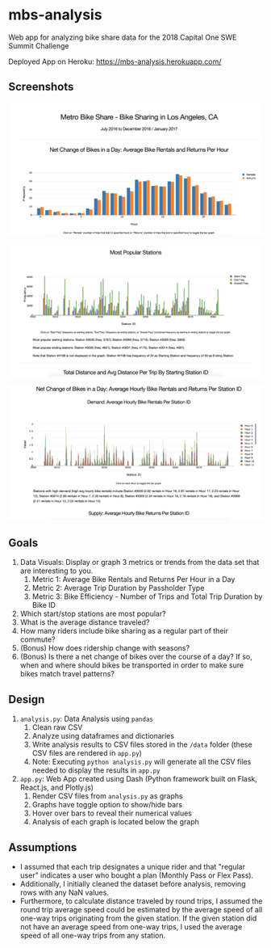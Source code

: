 # mbs-analysis
Web app for analyzing bike share data for the 2018 Capital One SWE Summit Challenge  

Deployed App on Heroku: https://mbs-analysis.herokuapp.com/  

## Screenshots
![Screenshot 1](https://github.com/vli1721/capital-one-challenge-2018/blob/master/screenshots/mbs-analysis-screenshot1.png)

![Screenshot 2](https://github.com/vli1721/capital-one-challenge-2018/blob/master/screenshots/mbs-analysis-screenshot2.png)

![Screenshot 3](https://github.com/vli1721/capital-one-challenge-2018/blob/master/screenshots/mbs-analysis-screenshot3.png)


## Goals
1. Data Visuals: Display or graph 3 metrics or trends from the data set that are interesting to you.
	1. Metric 1: Average Bike Rentals and Returns Per Hour in a Day
	2. Metric 2: Average Trip Duration by Passholder Type
	3. Metric 3: Bike Efficiency - Number of Trips and Total Trip Duration by Bike ID
2. Which start/stop stations are most popular?
3. What is the average distance traveled?
4. How many riders include bike sharing as a regular part of their commute?
5. (Bonus) How does ridership change with seasons?
6. (Bonus) Is there a net change of bikes over the course of a day? If so, when and where should bikes be transported in order to make sure bikes match travel patterns?

## Design
1. `analysis.py`: Data Analysis using `pandas`
	1. Clean raw CSV
	2. Analyze using dataframes and dictionaries
	3. Write analysis results to CSV files stored in the `/data` folder (these CSV files are rendered in `app.py`)
	4. Note: Executing `python analysis.py` will generate all the CSV files needed to display the results in `app.py`
2. `app.py`: Web App created using Dash (Python framework built on Flask, React.js, and Plotly.js)
	1. Render CSV files from `analysis.py` as graphs
	2. Graphs have toggle option to show/hide bars
	3. Hover over bars to reveal their numerical values
	4. Analysis of each graph is located below the graph

## Assumptions
* I assumed that each trip designates a unique rider and that "regular user" indicates a user who bought a plan (Monthly Pass or Flex Pass).
* Additionally, I initially cleaned the dataset before analysis, removing rows with any NaN values.
* Furthermore, to calculate distance traveled by round trips, I assumed the round trip average speed could be estimated by the average speed of all one-way trips originating from the given station. If the given station did not have an average speed from one-way trips, I used the average speed of all one-way trips from any station.
